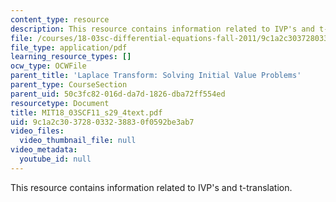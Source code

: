 ```yaml
---
content_type: resource
description: This resource contains information related to IVP's and t-translation.
file: /courses/18-03sc-differential-equations-fall-2011/9c1a2c303728033238830f0592be3ab7_MIT18_03SCF11_s29_4text.pdf
file_type: application/pdf
learning_resource_types: []
ocw_type: OCWFile
parent_title: 'Laplace Transform: Solving Initial Value Problems'
parent_type: CourseSection
parent_uid: 50c3fc82-016d-da7d-1826-dba72ff554ed
resourcetype: Document
title: MIT18_03SCF11_s29_4text.pdf
uid: 9c1a2c30-3728-0332-3883-0f0592be3ab7
video_files:
  video_thumbnail_file: null
video_metadata:
  youtube_id: null
---
```

This resource contains information related to IVP's and t-translation.


